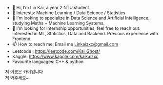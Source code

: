 - 👋 Hi, I’m Lin Kai, a year 2 NTU student
- 👀 Interests: Machine Learning / Data Science / Statistics
- 🌱 I'm looking to specialize in Data Science and Artificial Intelligence, studying Maths + Machine Learning Systems.
- 💞️ I'm looking for internship opportunities, feel free to reach out. Interested in ML, Statistics, Data and Backend. Previous experience with Frontend. 
- 📫 How to reach me: Email me Linkaizxc@gmail.com 
- Leetcode : https://leetcode.com/Kai_Ghost/
- Kaggle: https://www.kaggle.com/kaikaizxc
- Favourite languages: C++ & python


저 이름은 카이입니다  
저 봐주세요~ 

<!---
KaiKaizxc/KaiKaizxc is a ✨ special ✨ repository because its `README.md` (this file) appears on your GitHub profile.
You can click the Preview link to take a look at your changes.
--->
